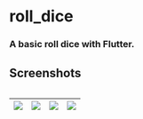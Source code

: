 # roll_dice

### A basic roll dice with Flutter.

## Screenshots

<P><img width="
"/></P>

|<img  src="https://github.com/imon001/basic_roll_dice_app/assets/41481933/fb681a97-429b-439c-bfc9-0af056e03b66"/>|<img src="https://github.com/imon001/basic_roll_dice_app/assets/41481933/7a257c78-a485-49cf-8953-607277241c99"/>|<img src="https://github.com/imon001/basic_roll_dice_app/assets/41481933/2725d830-a842-4d1c-8cfa-6af90940b968"/>|<img src="https://github.com/imon001/basic_roll_dice_app/assets/41481933/86d55d94-f891-4330-af4b-65a524f16465"/>|
| ------------- | ------------- |------------- | ------------- |




